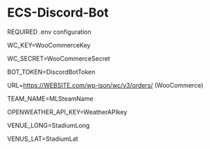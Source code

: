 # ECS-Discord-Bot

REQUIRED .env configuration

WC_KEY=WooCommerceKey

WC_SECRET=WooCommerceSecret

BOT_TOKEN=DiscordBotToken

URL=https://WEBSITE.com/wp-json/wc/v3/orders/ (WooCommerce)

TEAM_NAME=MLSteamName

OPENWEATHER_API_KEY=WeatherAPIkey

VENUE_LONG=StadiumLong

VENUS_LAT=StadiumLat

